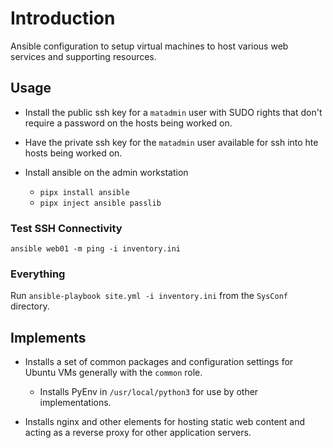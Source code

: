 # Introduction
Ansible configuration to setup virtual machines to host various web services and supporting resources. 

## Usage

- Install the public ssh key for a `matadmin` user with SUDO rights that don't require a password on the hosts being 
worked on.
- Have the private ssh key for the `matadmin` user available for ssh into hte hosts being worked on.
- Install ansible on the admin workstation

  * `pipx install ansible`
  * `pipx inject ansible passlib`

### Test SSH Connectivity

`ansible web01 -m ping -i inventory.ini`

### Everything

Run `ansible-playbook site.yml -i inventory.ini` from the `SysConf` directory.

## Implements

- Installs a set of common packages and configuration settings for Ubuntu VMs generally with the `common` role.

  * Installs PyEnv in `/usr/local/python3` for use by other implementations.

- Installs nginx and other elements for hosting static web content and acting as a reverse proxy for other application
  servers.
